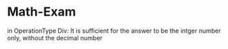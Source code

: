 # Math-Exam




in OperationType Div:
It is sufficient for the answer to be the intger number only, without the decimal number
